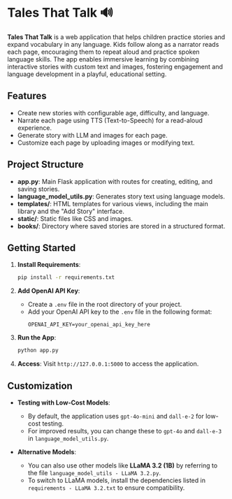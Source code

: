 # Tales That Talk 🔊

**Tales That Talk** is a web application that helps children practice stories and expand vocabulary in any language. Kids follow along as a narrator reads each page, encouraging them to repeat aloud and practice spoken language skills. The app enables immersive learning by combining interactive stories with custom text and images, fostering engagement and language development in a playful, educational setting.

## Features

- Create new stories with configurable age, difficulty, and language.
- Narrate each page using TTS (Text-to-Speech) for a read-aloud experience.
- Generate story with LLM and images for each page.
- Customize each page by uploading images or modifying text.

## Project Structure

- **app.py**: Main Flask application with routes for creating, editing, and saving stories.
- **language_model_utils.py**: Generates story text using language models.
- **templates/**: HTML templates for various views, including the main library and the "Add Story" interface.
- **static/**: Static files like CSS and images.
- **books/**: Directory where saved stories are stored in a structured format.

## Getting Started

1. **Install Requirements**:
    ```bash
    pip install -r requirements.txt
    ```

2. **Add OpenAI API Key**:
   - Create a `.env` file in the root directory of your project.
   - Add your OpenAI API key to the `.env` file in the following format:
     ```env
     OPENAI_API_KEY=your_openai_api_key_here
     ```

3. **Run the App**:
    ```bash
    python app.py
    ```

4. **Access**:
   Visit `http://127.0.0.1:5000` to access the application.

## Customization

- **Testing with Low-Cost Models**:
   - By default, the application uses `gpt-4o-mini` and `dall-e-2` for low-cost testing. 
   - For improved results, you can change these to `gpt-4o` and `dall-e-3` in `language_model_utils.py`.

- **Alternative Models**:
   - You can also use other models like **LLaMA 3.2 (1B)** by referring to the file `language_model_utils - LLaMA 3.2.py`.
   - To switch to LLaMA models, install the dependencies listed in `requirements - LLaMA 3.2.txt` to ensure compatibility.

